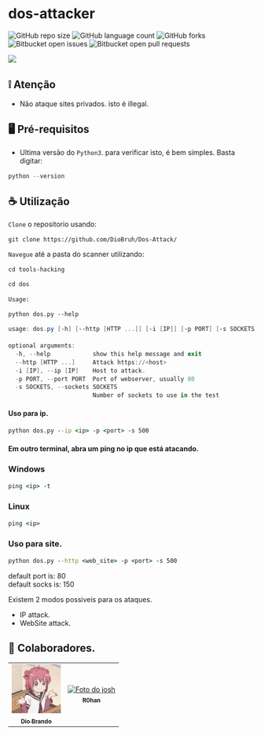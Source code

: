 # dos-attacker

![GitHub repo size](https://img.shields.io/github/repo-size/DioBruh/tools-hacking?style=for-the-badge)
![GitHub language count](https://img.shields.io/github/languages/count/DioBruh/tools-hacking?style=for-the-badge)
![GitHub forks](https://img.shields.io/github/forks/DioBruh/tools-hacking?style=for-the-badge)
![Bitbucket open issues](https://img.shields.io/bitbucket/issues/DioBruh/tools-hacking?style=for-the-badge)
![Bitbucket open pull requests](https://img.shields.io/bitbucket/pr-raw/DioBruh/tools-hacking?style=for-the-badge)

<p>
  <img src="https://img2.gratispng.com/20180331/piw/kisspng-giant-panda-bear-pixel-art-5ac02cd75add07.0257870115225438313722.jpg"width="250px">
</p>

## ❕ Atenção
* Não ataque sites privados. isto é illegal.

## 🖥️ Pré-requisitos
* Ultima versão do `Python3`.
para verificar isto, é bem simples. Basta digitar:

```powershell
python --version
```

## ☕ Utilização
`Clone` o repositorio usando:

```
git clone https://github.com/DioBruh/Dos-Attack/
```

`Navegue` até a pasta do scanner utilizando:

```
cd tools-hacking
```

```
cd dos
```

`Usage:`

```
python dos.py --help 
```

```powershell
usage: dos.py [-h] [--http [HTTP ...]] [-i [IP]] [-p PORT] [-s SOCKETS]

optional arguments:
  -h, --help            show this help message and exit
  --http [HTTP ...]     Attack https://<host>
  -i [IP], --ip [IP]    Host to attack.
  -p PORT, --port PORT  Port of webserver, usually 80
  -s SOCKETS, --sockets SOCKETS
                        Number of sockets to use in the test
```

#### Uso para ip. 

```cmd
python dos.py --ip <ip> -p <port> -s 500
```

#### Em outro terminal, abra um ping no ip que está atacando.

### Windows

```bat
ping <ip> -t
```

### Linux
```cmd
ping <ip> 
```



### Uso para site.

```cmd
python dos.py --http <web_site> -p <port> -s 500
```

default port is: 80<br>
default socks is: 150

Existem 2 modos possiveis para os ataques.
* IP attack.
* WebSite attack.

## 🤝 Colaboradores.
<table>
    <td align="center">
      <a href="https://github.com/DioBruh/">
        <img src="https://github.com/OnlyFalopas/falopas-painel/blob/main/devs/87872423.jpg" width="100px;" alt="Foto do DIO"/><br>
        <sub>
          <b>Dio Brando</b>
        </sub>
      </a>
    </td>
  <td align="center">
      <a href="https://github.com/R0han-Kishibe">
        <img src="https://avatars.githubusercontent.com/u/89495720?v=4" width="100px;" alt="Foto do josh"/><br>
        <sub>
          <b>R0han </b>
        </sub>
      </a>
    </td>
  </tr>
</table>

